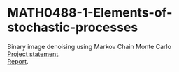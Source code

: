 # MATH0488-1-Elements-of-stochastic-processes
Binary image denoising using Markov Chain Monte Carlo  
[Project statement](https://github.com/sibced/MATH0488-1-Elements-of-stochastic-processes/blob/master/%C3%A9nonc%C3%A9.pdf).  
[Report](https://github.com/sibced/MATH0488-1-Elements-of-stochastic-processes/blob/master/rapport.pdf).
